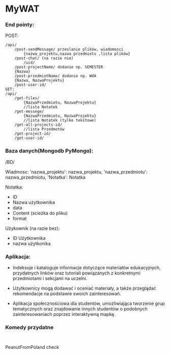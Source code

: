 # MyWAT

### End pointy:
POST:
```
/api/
	/post-sendMessage/ przeslanie plików, wiadomosci
		{nazwa_projektu,nazwa przedmiotu ,lista plików}
	/post-chat/ (na razie nie)
		/uid/
	/post-projectName/ dodanie np. SEMESTER
    {Nazwa}
    /post-przedmiotName/ dodanie np. WdA
    {Nazwa, NazwaProjektu}
	/post-user-id/ 
GET:
/api/
	/get-files/
		{NazwaPrzedmiotu, NazwaProjektu}
        //lista Notatek
	/get-messege/
		{NazwaPrzedmiotu, NazwaProjektu}
        //lista Notatek (tylko tekstowe)
	/get-all-projects-id/
        //lista Przedmotów
	/get-project-id/
	/get-user-id/
```
### Baza danych(Mongodb PyMongo):

/BD/

Wiadmosc:
	'nazwa_projektu': nazwa_projektu,
	'nazwa_przedmiotu': nazwa_przedmiotu,
	'Notatka': Notatka
	
Notatka:
- ID
- Nazwa użytkownika
- data
- Content (scieżka do pliku)
- format

Użykownik (na razie bez):
- ID Użytkownika
- nazwa użytkonika

### Aplikacja:
- Indeksuje i kataloguje informacje dotyczące materiałów edukacyjnych,
przydatnych linków oraz tutoriali powiązanych z konkretnymi przedmiotami i sekcjami na uczelni. 

- Użytkownicy mogą dodawać i oceniać materiały, a także przeglądać rekomendacje na podstawie swoich zainteresowań.

- Aplikacja społecznościowa dla studentów, umożliwiająca tworzenie grup tematycznych oraz znajdowanie innych studentów o podobnych zainteresowaniach poprzez interaktywną mapkę.


### Komedy przydatne
```


```
PeanutFromPoland check